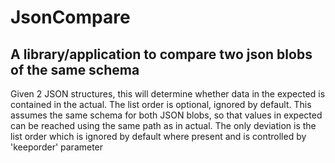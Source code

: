 # JsonCompare
## A library/application to compare two json blobs of the same schema 

Given 2 JSON structures, this will determine whether data in the expected is contained
in the actual. The list order is optional, ignored by default. This assumes the same schema for both JSON
blobs, so that values in expected can be reached using the same path as in actual. The only deviation is the 
list order which is ignored by default where present and is controlled by 'keeporder' parameter
